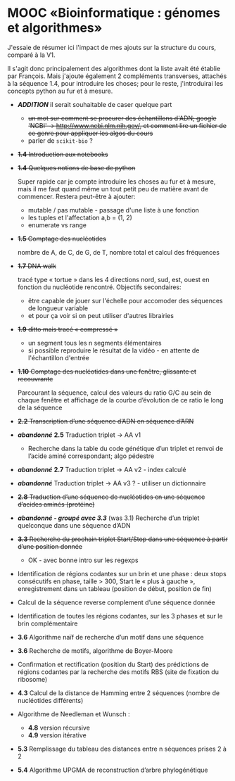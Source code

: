 # MOOC «Bioinformatique : génomes et algorithmes»

J'essaie de résumer ici l'impact de mes ajouts sur la structure du cours, comparé à la V1.

Il s'agit donc principalement des algorithmes dont la liste avait été établie par François. Mais j'ajoute également 2 compléments transverses, attachés à la séquence 1.4, pour introduire les choses; pour le reste, j'introduirai les concepts python au fur et à mesure.

* ***ADDITION*** il serait souhaitable de caser quelque part 

  * ~~un mot sur comment se procurer des échantillons d'ADN; google 'NCBI' -> http://www.ncbi.nlm.nih.gov/, et comment lire un fichier de ce genre pour appliquer les algos du cours~~
  * parler de `scikit-bio` ?

* ~~**1.4** Introduction aux notebooks~~
 
* ~~**1.4** Quelques notions de base de python~~

  Super rapide car je compte introduire les choses au fur et à mesure, mais il me faut quand même un tout petit peu de matière avant de commencer. Restera peut-être à ajouter:
    * mutable / pas mutable - passage d'une liste à une fonction
    * les tuples et l'affectation a,b = (1, 2)
    * enumerate vs range

* ~~**1.5** Comptage des nucléotides~~

  nombre de A, de C, de G, de T, nombre total et calcul des fréquences

* ~~**1.7** DNA walk~~

  tracé type « tortue » dans les 4 directions nord, sud, est, ouest en fonction du nucléotide rencontré. Objectifs secondaires:
    * être capable de jouer sur l'échelle pour accomoder des séquences de longueur variable
    * et pour ça voir si on peut utiliser d'autres librairies

* ~~**1.9** ditto mais tracé « compressé »~~
  * un segment tous les n segments élémentaires
  * si possible reproduire le résultat de la vidéo - en attente de l'échantillon d'entrée

* ~~**1.10** Comptage des nucléotides dans une fenêtre, glissante et recouvrante~~

  Parcourant la séquence, calcul des valeurs du ratio G/C au sein de chaque fenêtre et affichage de la courbe d’évolution de ce ratio le long de la séquence

* ~~**2.2** Transcription d’une séquence d’ADN en séquence d’ARN~~

* ***abandonné*** **2.5** Traduction triplet -> AA v1 
  * Recherche dans la table du code génétique d’un triplet et renvoi de l’acide aminé correspondant; algo pédestre

* ***abandonné*** **2.7** Traduction triplet -> AA v2 - index calculé

* ***abandonné*** Traduction triplet -> AA v3 ? - utiliser un dictionnaire

* ~~**2.8** Traduction d’une séquence de nucléotides en une séquence d’acides aminés (protéine)~~

* ***abandonné - groupé avec 3.3*** (was 3.1) Recherche d’un triplet quelconque dans une séquence d’ADN

* ~~**3.3** Recherche du prochain triplet Start/Stop dans une séquence à partir d’une position donnée~~
  * OK - avec bonne intro sur les regexps

* Identification de régions codantes sur un brin et une phase : deux stops consécutifs en phase, taille > 300, Start le « plus à gauche », enregistrement dans un tableau (position de début, position de fin)

* Calcul de la séquence reverse complement d’une séquence donnée

* Identification de toutes les régions codantes, sur les 3 phases et sur le brin complémentaire

* **3.6** Algorithme naïf de recherche d’un motif dans une séquence

* **3.6** Recherche de motifs, algorithme de Boyer-Moore

* Confirmation et rectification (position du Start) des prédictions de régions codantes par la recherche des motifs RBS (site de fixation du ribosome)

* **4.3** Calcul de la distance de Hamming entre 2 séquences (nombre de nucléotides différents)

* Algorithme de Needleman et Wunsch :
  *	 **4.8** version récursive
  * **4.9** version itérative

* **5.3** Remplissage du tableau des distances entre n séquences prises 2 à 2

* **5.4** Algorithme UPGMA de reconstruction d’arbre phylogénétique
